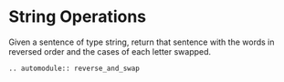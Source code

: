 # String Operations

Given a sentence of type string, return
that sentence with the words in reversed order and
the cases of each letter swapped.

```{eval-rst}
.. automodule:: reverse_and_swap
```